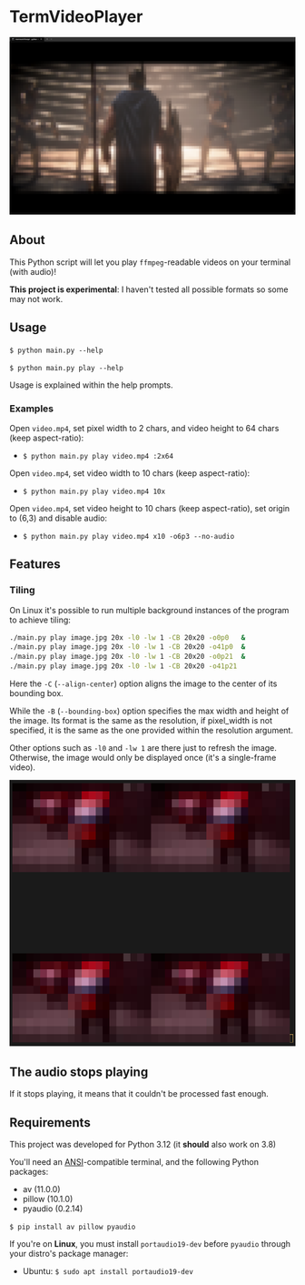 # TermVideoPlayer

![](preview.png)

## About

This Python script will let you play `ffmpeg`-readable videos on your terminal (with audio)!

**This project is experimental**: I haven't tested all possible formats so some may not work.

## Usage

`$ python main.py --help`

`$ python main.py play --help`

Usage is explained within the help prompts.

### Examples

Open `video.mp4`, set pixel width to 2 chars, and video height to 64 chars (keep aspect-ratio):
- `$ python main.py play video.mp4 :2x64`

Open `video.mp4`, set video width to 10 chars (keep aspect-ratio):
- `$ python main.py play video.mp4 10x`

Open `video.mp4`, set video height to 10 chars (keep aspect-ratio), set origin to (6,3) and disable audio:
- `$ python main.py play video.mp4 x10 -o6p3 --no-audio`

## Features

### Tiling

On Linux it's possible to run multiple background instances of the program to achieve tiling:
```sh
./main.py play image.jpg 20x -l0 -lw 1 -CB 20x20 -o0p0   &
./main.py play image.jpg 20x -l0 -lw 1 -CB 20x20 -o41p0  &
./main.py play image.jpg 20x -l0 -lw 1 -CB 20x20 -o0p21  &
./main.py play image.jpg 20x -l0 -lw 1 -CB 20x20 -o41p21
```

Here the `-C` (`--align-center`) option aligns the image to the center of its bounding box.

While the `-B` (`--bounding-box`) option specifies the max width and height of the image.
Its format is the same as the resolution, if pixel_width is not specified, it is the same as the one provided within the resolution argument.

Other options such as `-l0` and `-lw 1` are there just to refresh the image. Otherwise, the image would only be displayed once (it's a single-frame video).

![Tiling Example Image](tiling.png)

## The audio stops playing

If it stops playing, it means that it couldn't be processed fast enough.

## Requirements

This project was developed for Python 3.12 (it **should** also work on 3.8)

You'll need an [ANSI](https://en.wikipedia.org/wiki/ANSI_escape_code)-compatible terminal, and the following Python packages:
- av (11.0.0)
- pillow (10.1.0)
- pyaudio (0.2.14)

`$ pip install av pillow pyaudio`

If you're on **Linux**, you must install `portaudio19-dev` before `pyaudio` through your distro's package manager:
- Ubuntu: `$ sudo apt install portaudio19-dev`
